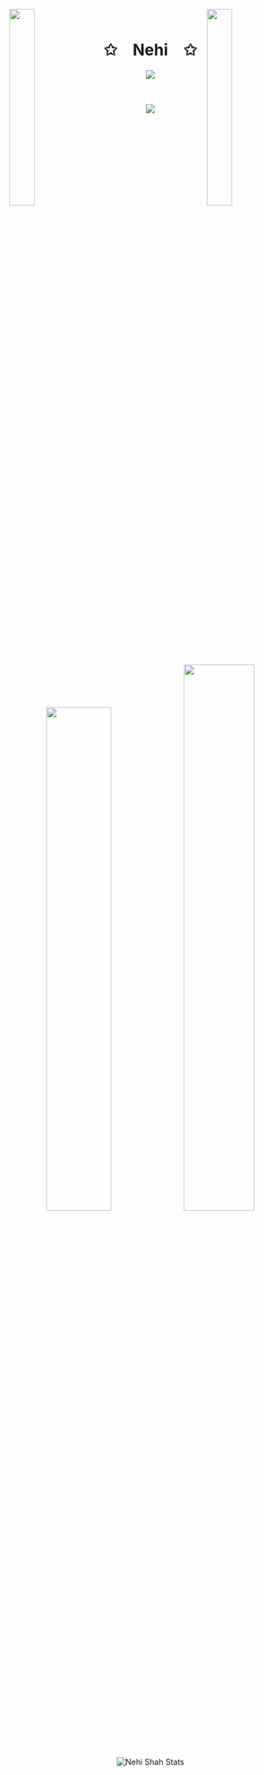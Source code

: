 <img align="left" src="https://user-images.githubusercontent.com/65187002/144930161-2f783401-8d27-4fdf-a2f7-cc0ba32f1f1f.gif" width="30%" style="display:inline;"><img align="right" src="https://user-images.githubusercontent.com/65187002/144930161-2f783401-8d27-4fdf-a2f7-cc0ba32f1f1f.gif" width="30%" style="display:inline;">
<br>
<p align="center">
    <h1 align="center">✩&emsp;Nehi&emsp;✩</h1>
</p>
<p align="center">
    <img src="https://readme-typing-svg.herokuapp.com/?lines=Yoooooooooooooooo;Welcome+to+my+profile!;Have+a+look+around!&font=Fira%20Code&color=%23D62F79&center=true&width=280&height=50">
</p>
<br>
<p align="center">
    <img id="preview" src="https://komarev.com/ghpvc/?username=shahnehi06&color=grey">
</p>
<p align="center">
    <a href="https://leetcode.com/nehishah/"><img width="48%" src="https://leetcode.card.workers.dev/nehishah?theme=dark&font=baloo&extension=null&border=2&border_radius=8"></a>
    <a href="https://github.com/shahnehi06"><img width="50%" src="https://github-readme-stats.vercel.app/api/top-langs/?username=shahnehi06&theme=dark&hide=html,css,cmake&layout=compact&langs_count=5&bg_color=101010&hide_title=true"></a>
    <img src="https://github-readme-stats.vercel.app/api?username=shahnehi06&amp;show_icons=true" alt="Nehi Shah Stats"/>
</p>
